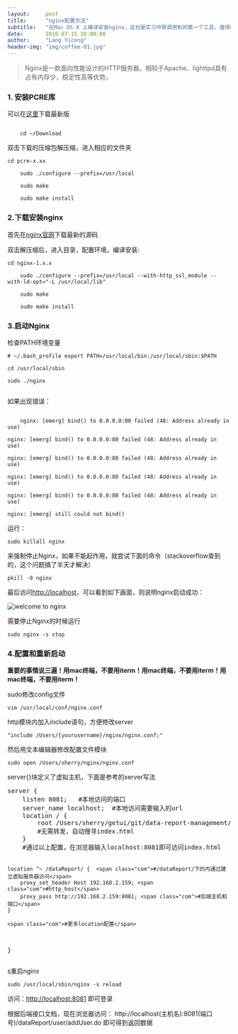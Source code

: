 ```yaml
---
layout:     post
title:      "nginx配置方法"
subtitle:   "在Mac OS X 上编译安装nginx，这也是实习中联调用到的第一个工具，值得mark一下"
date:       2016-07-15 10:00:00
author:     "Lang Yicong"
header-img: "img/coffee-01.jpg"
---
```

<blockquote>Nginx是一款面向性能设计的HTTP服务器，相较于Apache、lighttpd具有占有内存少，稳定性高等优势。</blockquote>
<h3>
    <strong>1. 安装PCRE库</strong>
</h3>
<p>
    可以在<a href="http://www.pcre.org/" target="_blank">这里</a>下载最新版
</p>
<code>
    cd ~/Download
</code>
<p>双击下载的压缩包解压缩，进入相应的文件夹</p>
<code>cd pcre-x.xx<br/>
    sudo ./configure --prefix=/usr/local<br/>
    sudo make<br/>
    sudo make install
</code>

<h3>
    <strong>2.下载安装nginx</strong>
</h3>
<p>
    首先在<a href="http://nginx.org/" target="_blank">nginx官网</a>下载最新的源码
</p>
<p>双击解压缩后，进入目录，配置环境，编译安装: </p>
<code>cd nginx-1.x.x<br/>
    sudo ./configure --prefix=/usr/local --with-http_ssl_module --with-ld-opt="-L /usr/local/lib"<br/>
    sudo make<br/>
    sudo make install
</code>

<h3>
    <strong>3.启动Nginx</strong>
</h3>
<p>检查PATH环境变量</p>
<code># ~/.bash_profile export PATH=/usr/local/bin:/usr/local/sbin:$PATH<br/>
cd /usr/local/sbin<br/>
sudo ./nginx<br/>
</code>
<p>如果出现错误：</p>
<code class="error-code">
    nginx: [emerg] bind() to 0.0.0.0:80 failed (48: Address already in use)<br/>
nginx: [emerg] bind() to 0.0.0.0:80 failed (48: Address already in use)<br/>
nginx: [emerg] bind() to 0.0.0.0:80 failed (48: Address already in use)<br/>
nginx: [emerg] bind() to 0.0.0.0:80 failed (48: Address already in use)<br/>
nginx: [emerg] bind() to 0.0.0.0:80 failed (48: Address already in use)<br/>
nginx: [emerg] still could not bind()
</code>

<p>运行：</p>
<code>sudo killall nginx</code>
<p>来强制停止Nginx，如果不能起作用，就尝试下面的命令（stackoverflow查到的，这个问题搞了半天才解决）</p>
<code>pkill -9 nginx</code>

<p>最后访问<a href="http://localhost" target="_blank">http://localhost</a>，可以看到如下画面，则说明nginx启动成功：</p>
<img src="{{ site.baseurl }}/img/posts/nginx1.png"  alt="welcome to nginx">

<p>需要停止Nginx的时候运行</p>
<code>sudo nginx -s stop</code>

<h3>
    <strong>4.配置和重新启动</strong>
</h3>
<p><strong>重要的事情说三遍！用mac终端，不要用iterm！用mac终端，不要用iterm！用mac终端，不要用iterm！</strong></p>
<p>sudo修改config文件</p>

<code>vim /usr/local/conf/nginx.conf</code>
<p>http模块内加入include语句，方便修改server</p>
<code>"include /Users/{yourusername}/nginx/nginx.conf;"</code>
<p>然后用文本编辑器修改配置文件模块</p>
<code>sudo open /Users/sherry/nginx/nginx.conf</code>

<p>server{}块定义了虚拟主机，下面是参考的server写法</p>
<pre>
server {
    listen 8081;   <span class="com">#本地访问的端口</span>
    server_name localhost;  <span class="com">#本地访问需要输入的url</span>
    location / {
        root /Users/sherry/getui/git/data-report-management/src;
        <span class="com">#无需转发，自动搜寻index.html</span>
    }
    <span class="com">#通过以上配置，在浏览器输入localhost:8081即可访问index.html</span>

    location ^~ /dataReport/ {  <span class="com">#/dataReport/下的内通过建立虚拟服务器访问</span>
        proxy_set_header Host 192.168.2.159; <span class="com">#http_host</span>
        proxy_pass http://192.168.2.159:8081; <span class="com">#后端主机和端口</span>
    }
    
    <span class="com">#更多location配置</span>
}
</pre>

<p>s重启nginx</p>
<code>sudo /usr/local/sbin/nginx -s reload</code>
<p>访问：<a href="http://localhost:8081">http://localhost:8081</a>
即可登录<p>
<p>根据后端接口文档，现在浏览器访问：
http://localhost(主机名):8081(端口号)/dataReport/user/addUser.do
即可得到返回数据<p>
